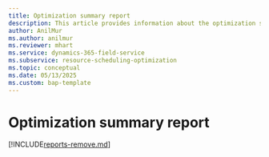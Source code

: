 ```yaml
---
title: Optimization summary report
description: This article provides information about the optimization summary report and the charts it contains.
author: AnilMur
ms.author: anilmur
ms.reviewer: mhart
ms.service: dynamics-365-field-service
ms.subservice: resource-scheduling-optimization
ms.topic: conceptual 
ms.date: 05/13/2025
ms.custom: bap-template 
---
```


# Optimization summary report

[!INCLUDE[reports-remove.md](../includes/reports-remove.md)]

<!---
The optimization summary report in the Resource Scheduling Optimization Add-in analyzes automatically scheduled bookings and the effect they had on the business.

[!INCLUDE[fs-report-workarounds](../includes/fs-report-workarounds.md)]

## Before you start

To run the report, the Resource Scheduling Optimization administrator needs to publish at least one [optimization schedule](rso-optimization-schedule.md).  

## Filters and slicers

- **Schedule name**: Name of the [optimization schedule](rso-optimization-schedule.md).
- **Optimization request**: [List of jobs](rso-schedule-optimization.md#monitoring-optimization-requests) that ran to optimize schedules.

## Report metrics

To access the admin report, open **Resource Scheduling Optimization** and go to **Analytics** > **Reports**.

> [!div class="mx-imgBorder"]
> ![Screenshot of a Resource Scheduling Optimization summary report.](./media/scheduling-analytics-rso-summary.png "Screenshot of a Resource Scheduling Optimization summary report.")

- **Booking scheduled**: Total number of bookings scheduled.

- **Resources allocated**: Number of resources allocated.

- **Work time allocated (hrs.)**: The total work time of all allocated resources.

- **Travel time allocated (hrs.)**: Sum of the travel time of all allocated resources.

- **Total times allocation (hrs.)**: Distribution of work time and travel time in the scheduled bookings.

- **Resource time allocation**: List of each resource's scheduled bookings, locked bookings, work time, and travel time. Overbooked resources are highlighted.

- **Least allocated resources**: Ranks the resources by lowest usage to help dispatchers assign jobs on short notice.

- **Territory summary**: Shows optimized territories on a map with the ability to drill down.

- **Booking metrics by territory**: List of scheduled bookings, work time allocated, and travel time allocated for each territory.

## Next steps

- [Reports overview](reports.md)
- [Resource and utilization report](resource-utilization-report.md)
- [Optimization summary report](rso-optimization-summary-report.md)

[!INCLUDE[footer-include](../includes/footer-banner.md)]
--->